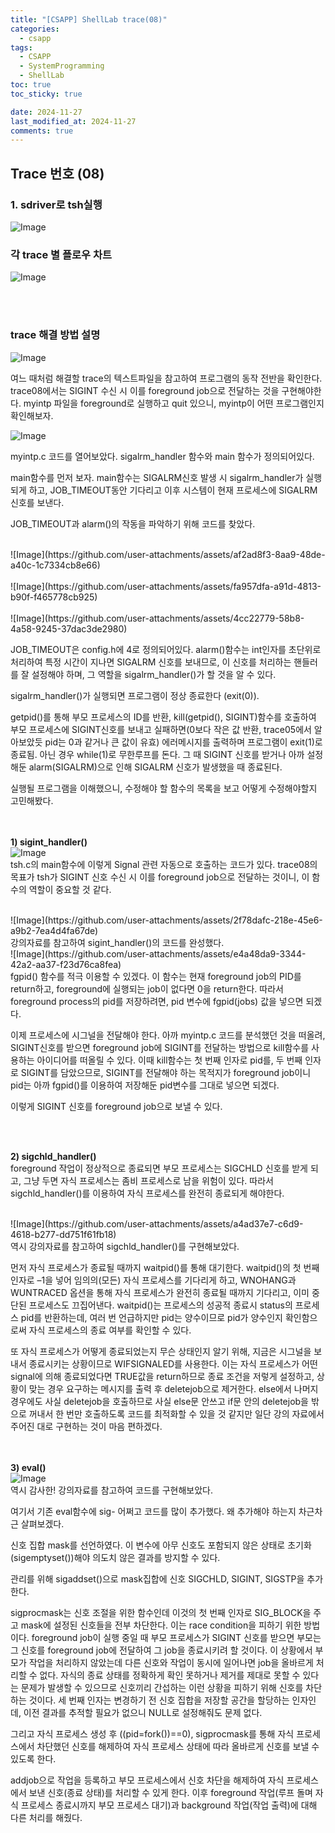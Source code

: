 ```yaml
---
title: "[CSAPP] ShellLab trace(08)"
categories:
  - csapp
tags:
  - CSAPP
  - SystemProgramming
  - ShellLab
toc: true
toc_sticky: true

date: 2024-11-27
last_modified_at: 2024-11-27
comments: true
---
```






## Trace 번호 (08)

### 1. sdriver로 tsh실행
![Image](https://github.com/user-attachments/assets/a77d67eb-8d88-4207-949c-63ac457731d4)


### 각 trace 별 플로우 차트
![Image](https://github.com/user-attachments/assets/00b94562-0c48-4616-9157-3eafa49d135c)

<br><br>

### trace 해결 방법 설명
![Image](https://github.com/user-attachments/assets/bd558b3d-84d0-4ae3-b2dc-a833ea8ed756)
<br>

여느 때처럼 해결할 trace의 텍스트파일을 참고하여 프로그램의 동작 전반을 확인한다.
trace08에서는 SIGINT 수신 시 이를 foreground job으로 전달하는 것을 구현해야한다.
myintp 파일을 foreground로 실행하고 quit 있으니, myintp이 어떤 프로그램인지 확인해보자.
<br>

![Image](https://github.com/user-attachments/assets/02b4f512-2c0b-4de7-9e43-4765939e093b)

myintp.c 코드를 열어보았다.
sigalrm_handler 함수와 main 함수가 정의되어있다.

main함수를 먼저 보자. main함수는 SIGALRM신호 발생 시 sigalrm_handler가 실행되게 하고, JOB_TIMEOUT동안 기다리고 이후 시스템이 현재 프로세스에 SIGALRM 신호를 보낸다.

JOB_TIMEOUT과 alarm()의 작동을 파악하기 위해 코드를 찾았다. 

<br>
![Image](https://github.com/user-attachments/assets/af2ad8f3-8aa9-48de-a40c-1c7334cb8e66)
<br><br>
![Image](https://github.com/user-attachments/assets/fa957dfa-a91d-4813-b90f-f465778cb925)
<br><br>
![Image](https://github.com/user-attachments/assets/4cc22779-58b8-4a58-9245-37dac3de2980)
<br>

JOB_TIMEOUT은 config.h에 4로 정의되어있다. alarm()함수는 int인자를 초단위로 처리하여 특정 시간이 지나면 SIGALRM 신호를 보내므로, 이 신호를 처리하는 핸들러를 잘 설정해야 하며, 그 역할을 sigalrm_handler()가 할 것을 알 수 있다. 

sigalrm_handler()가 실행되면 프로그램이 정상 종료한다 (exit(0)).

getpid()를 통해 부모 프로세스의 ID를 반환, kill(getpid(), SIGINT)함수를 호출하여 부모 프로세스에 SIGINT신호를 보내고 실패하면(0보다 작은 값 반환, trace05에서 알아보았듯 pid는 0과 같거나 큰 값이 유효) 에러메시지를 출력하며 프로그램이 exit(1)로 종료됨. 아닌 경우 while(1)로 무한루프를 돈다. 그 때 SIGINT 신호를 받거나 아까 설정해둔 alarm(SIGALRM)으로 인해 SIGALRM 신호가 발생했을 때 종료된다. 

실행될 프로그램을 이해했으니, 수정해야 할 함수의 목록을 보고 어떻게 수정해야할지 고민해봤다.

<br><br>
**1) sigint_handler()**
<br>
![Image](https://github.com/user-attachments/assets/218216ed-fe46-4797-a70a-74ed84cff23f)
<br>
tsh.c의 main함수에 이렇게 Signal 관련 자동으로 호출하는 코드가 있다.
trace08의 목표가 tsh가 SIGINT 신호 수신 시 이를 foreground job으로 전달하는 것이니, 이 함수의 역할이 중요할 것 같다.



<br>
![Image](https://github.com/user-attachments/assets/2f78dafc-218e-45e6-a9b2-7ea4d4fa67de)
<br>
강의자료를 참고하여 sigint_handler()의 코드를 완성했다.


<br>
![Image](https://github.com/user-attachments/assets/e4a48da9-3344-42a2-aa37-f23d76ca8fea)
<br>
fgpid() 함수를 적극 이용할 수 있겠다. 이 함수는 현재 foreground job의 PID를 return하고, foreground에 실행되는 job이 없다면 0을 return한다. 따라서 foreground process의 pid를 저장하려면, pid 변수에 fgpid(jobs) 값을 넣으면 되겠다.

이제 프로세스에 시그널을 전달해야 한다. 아까 myintp.c 코드를 분석했던 것을 떠올려, SIGINT신호를 받으면 foreground job에 SIGINT를 전달하는 방법으로 kill함수를 사용하는 아이디어를 떠올릴 수 있다. 이때 kill함수는 첫 번째 인자로 pid를, 두 번째 인자로 SIGINT를 담았으므로, SIGINT를 전달해야 하는 목적지가 foreground job이니 pid는 아까 fgpid()를 이용하여 저장해둔 pid변수를 그대로 넣으면 되겠다. 

이렇게 SIGINT 신호를 foreground job으로 보낼 수 있다.


<br><br>

**2) sigchld_handler()**<br>
foreground 작업이 정상적으로 종료되면 부모 프로세스는 SIGCHLD 신호를 받게 되고, 그냥 두면 자식 프로세스는 좀비 프로세스로 남을 위험이 있다. 따라서 sigchld_handler()를 이용하여 자식 프로세스를 완전히 종료되게 해야한다.

<br>
![Image](https://github.com/user-attachments/assets/a4ad37e7-c6d9-4618-b277-dd751f61fb18)
<br>
역시 강의자료를 참고하여 sigchld_handler()를 구현해보았다. 

먼저 자식 프로세스가 종료될 때까지 waitpid()를 통해 대기한다.
waitpid()의 첫 번째 인자로 –1을 넣어 임의의(모든) 자식 프로세스를 기다리게 하고, WNOHANG과 WUNTRACED 옵션을 통해 자식 프로세스가 완전히 종료될 때까지 기다리고, 이미 중단된 프로세스도 끄집어낸다. waitpid()는 프로세스의 성공적 종료시 status의 프로세스 pid를 반환하는데, 여러 번 언급하지만 pid는 양수이므로 pid가 양수인지 확인함으로써 자식 프로세스의 종료 여부를 확인할 수 있다.

또 자식 프로세스가 어떻게 종료되었는지 무슨 상태인지 알기 위해, 지금은 시그널을 보내서 종료시키는 상황이므로 WIFSIGNALED를 사용한다. 이는 자식 프로세스가 어떤 signal에 의해 종료되었다면 TRUE값을 return하므로 종료 조건을 저렇게 설정하고, 상황이 맞는 경우 요구하는 메시지를 출력 후 deletejob으로 제거한다. 
else에서 나머지 경우에도 사실 deletejob을 호출하므로 사실 else문 안쓰고 if문 안의 deletejob을 밖으로 꺼내서 한 번만 호출하도록 코드를 최적화할 수 있을 것 같지만 일단 강의 자료에서 주어진 대로 구현하는 것이 마음 편하겠다.

<br><br>
**3) eval()**<br>
![Image](https://github.com/user-attachments/assets/94ea35e5-c93f-41d9-ac34-ea067c51a25e)
<br>
역시 감사한! 강의자료를 참고하여 코드를 구현해보았다.

여기서 기존 eval함수에 sig- 어쩌고 코드를 많이 추가했다. 왜 추가해야 하는지 차근차근 살펴보겠다.

신호 집합 mask를 선언하였다. 이 변수에 아무 신호도 포함되지 않은 상태로 초기화(sigemptyset())해야 의도치 않은 결과를 방지할 수 있다.

관리를 위해 sigaddset()으로 mask집합에 신호 SIGCHLD, SIGINT, SIGSTP을 추가한다.

sigprocmask는 신호 조절을 위한 함수인데 이것의 첫 번째 인자로 SIG_BLOCK을 주고 mask에 설정된 신호들을 전부 차단한다. 이는 race condition을 피하기 위한 방법이다.
foreground job이 실행 중일 때 부모 프로세스가 SIGINT 신호를 받으면 부모는 그 신호를 foreground job에 전달하여 그 job을 종료시키려 할 것이다. 이 상황에서 부모가 작업을 처리하지 않았는데 다른 신호와 작업이 동시에 일어나면 job을 올바르게 처리할 수 없다. 자식의 종료 상태를 정확하게 확인 못하거나 제거를 제대로 못할 수 있다는 문제가 발생할 수 있으므로 신호끼리 간섭하는 이런 상황을 피하기 위해 신호를 차단하는 것이다.
세 번째 인자는 변경하기 전 신호 집합을 저장할 공간을 할당하는 인자인데, 이전 결과를 추적할 필요가 없으니 NULL로 설정해줘도 문제 없다.

그리고 자식 프로세스 생성 후 ((pid=fork())==0), sigprocmask를 통해 자식 프로세스에서 차단했던 신호를 해제하여 자식 프로세스 상태에 따라 올바르게 신호를 보낼 수 있도록 한다. 

addjob으로 작업을 등록하고 부모 프로세스에서 신호 차단을 해제하여 자식 프로세스에서 보낸 신호(종료 상태)를 처리할 수 있게 한다. 이후 foreground 작업(루프 돌며 자식 프로세스 종료시까지 부모 프로세스 대기)과 background 작업(작업 출력)에 대해 다른 처리를 해줬다.